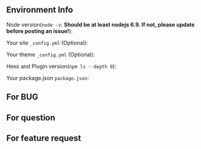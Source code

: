 <!--
Thank you for reporting an issue. For general issues/bugs, please view https://hexo.io/docs/troubleshooting.html .
Before you submit your issue, please provide the following information as much as possible.
-->

## Environment Info

Node version(`node -v`: **Should be at least nodejs 6.9. If not, please update before posting an issue!**):

Your site `_config.yml` (Optional):

Your theme `_config.yml` (Optional): 

Hexo and Plugin version(`npm ls --depth 0`): 

Your package.json `package.json`: 

## For BUG

<!--
 1. BUG description
 2. The way to reproduce
 3. Log with hexo <command> --debug
-->

<!-- If you find that markdown files are not rendered as expected, please go to https://marked.js.org/demo/ to see if it can be reproduced there. If it can be reproduced, please file a bug to https://github.com/markedjs/marked.
-->

<!--
If you want help on your bug, please also send us the github repository where your hexo code is stored. If it is not on github, please post if on github, it would greatly help.
-->

## For question

<!-- Question description -->

## For feature request

<!-- Feature description -->
